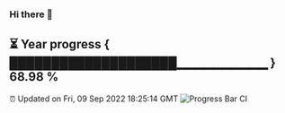 ### Hi there 👋
⏳ Year progress { ████████████████████▁▁▁▁▁▁▁▁▁▁ } 68.98 %
---
⏰ Updated on Fri, 09 Sep 2022 18:25:14 GMT
![Progress Bar CI](https://github.com/liununu/liununu/workflows/Progress%20Bar%20CI/badge.svg)
